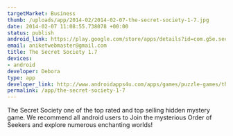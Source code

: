 ```yaml
--- 
targetMarket: Business
thumb: /uploads/app/2014-02/2014-02-07-the-secret-society-1-7.jpg
date: 2014-02-07 11:08:55.738078 +00:00
status: publish
android_link: https://play.google.com/store/apps/details?id=com.g5e.secretsociety&hl=en
email: aniketwebmaster@gmail.com
title: The Secret Society 1.7
devices: 
- android
developer: Debora
type: app
developer_link: http://www.androidapps4u.com/apps/games/puzzle-games/the-secret-society/
permalink: /app/the-secret-society-1-7
---
```


The Secret Society one of the top rated and top selling hidden mystery game. We recommend all android users to Join the mysterious Order of Seekers and explore numerous enchanting worlds! 
